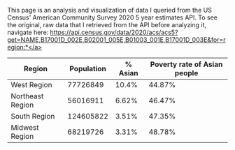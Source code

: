 This page is an analysis and visualization of data I queried from the US Census' American Community Survey 2020 5 year estimates API. To see the original, raw data that I retrieved from the API before analyzing it, navigate here: <a href="https://api.census.gov/data/2020/acs/acs5?get=NAME,B17001D_002E,B02001_005E,B01003_001E,B17001D_003E&for=region:*">https://api.census.gov/data/2020/acs/acs5?get=NAME,B17001D_002E,B02001_005E,B01003_001E,B17001D_003E&for=region:*</a>

|Region|Population|% Asian|Poverty rate of Asian people|
|---|---|---|---|
|West Region|77726849|10.4%|44.87%|
|Northeast Region|56016911|6.62%|46.47%|
|South Region|124605822|3.51%|47.35%|
|Midwest Region|68219726|3.31%|48.78%|
